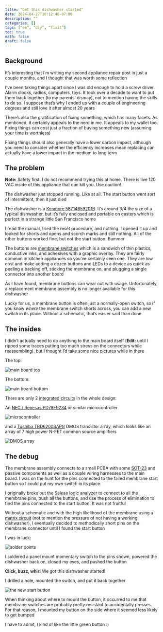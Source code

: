 ```yaml
--- 
title: “Get this dishwasher started”
date: 2024-04-27T10:12:40-07:00
description: “”
categories: []
tags: [“ee”, “diy”, “fixit”]
toc: true
math: false
draft: false
---
```


## Background

It’s interesting that I’m writing my second appliance repair post in just a couple months, and I thought that was worth some reflection

I’ve been taking things apart since I was old enough to hold a screw driver. Alarm clocks, radios, computers, toys. It took over a decade to want to put them back together (to my parents’ dismay), not to mention having the skills to do so. I suppose that’s why I ended up with a couple of engineering degrees and still love it after almost 20 years

There’s also the gratification of fixing something, which has many facets. As mentioned, it certainly appeals to the nerd in me. It appeals to my wallet too. Fixing things can cost just a fraction of buying something new (assuming your time is worthless)

Fixing things should also generally have a lower carbon impact, although you need to consider whether the efficiency increases mean replacing can actually have a lower impact in the medium to long term

## The problem

**Note:** Safety first. I do not recommend trying this at home. There is live 120 VAC inside of this appliance that can kill you. Use caution! 

The dishwasher just stopped running. Like at all. The start button went sort of intermittent, then it just died

The dishwasher is a [Kenmore 58714659201B](https://www.appliancepartspros.com/parts-for-kenmore-58714659201b.html). It’s around 3/4 the size of a typical dishwasher, but it’s fully enclosed and portable on casters which is perfect in a strange little San Francisco home

I read the manual, tried the reset procedure, and nothing. I opened it up and looked for shorts and opens and scorch marks and still nothing. All of the other buttons worked fine, but not the start button. Bummer

The buttons are [membrane switches](https://en.wikipedia.org/wiki/Membrane_switch) which is a sandwich of thin plastics, conductive inks, and adhesives with a graphic overlay. They are fairly common in kitchen appliances so you’ve certainly seen one. They are low cost and make adding a dozen buttons and LEDs to a device as quick as peeling a backing off, sticking the membrane on, and plugging a single connector into another board

As I have found, membrane buttons can wear out with usage. Unfortunately, a replacement membrane assembly is no longer available for this dishwasher

Lucky for us, a membrane button is often just a normally-open switch, so if you know *where* the membrane switch shorts across, you can add a new switch in its place. Without a schematic, that’s easier said than done


## The insides

I didn’t actually need to do anything to the main board itself (**Edit:** until I ripped some traces putting too much stress on the connectors while reassembling), but I thought I’d take some nice pictures while in there

The top:

![main board top](main_board_top.jpg)

The bottom:

![main board bottom](main_board_bottom.jpg)

There are only 2 [integrated circuits](https://en.wikipedia.org/wiki/Integrated_circuit) in the whole design:

An [NEC / Renesas PD78F9234](https://rocelec.widen.net/view/pdf/zp0meveg5f/RNCCS06728-1.pdf) or similar microcontroller

![microcontroller](F9234.jpg)

and a [Toshiba TBD62003APG](https://toshiba.semicon-storage.com/info/TBD62003AFG_datasheet_en_20150724.pdf) DMOS transistor array, which looks like an array of 7 high power N-FET common source amplifiers 

![DMOS array](TBD62003APG.jpg)

## The debug

The membrane assembly connects to a small PCBA with some [SOT-23](https://en.wikipedia.org/wiki/Small-outline_transistor) and passive components as well as a couple wiring harnesses to the main board. I was on the hunt for the pins connected to the failed membrane start button so I could put my own switch in its place

I originally broke out the [Saleae logic analyzer](https://www.saleae.com) to connect to all the membrane pins, push all the buttons, and use the process of elimination to find the pins connected to the start button. It was not fruitful

Without a schematic and with the high likelihood of the membrane using a [matrix circuit](https://en.wikipedia.org/wiki/Keyboard_matrix_circuit) (not to mention the pressure of not having a working dishwasher), I eventually decided to methodically short pins on the membrane connector until I found the start button

I was in luck:

![solder points](solder_points.jpg)

I soldered a panel mount momentary switch to the pins shown, powered the dishwasher back on, closed my eyes, and pushed the button

**Click, buzz, whir!** We got this dishwasher started!

I drilled a hole, mounted the switch, and put it back together

![the new start button](green_button.jpg)

When thinking about where to mount the button, it occurred to me that membrane switches are probably pretty resistant to accidentally presses. For that reason, I mounted my button on the side where it seemed less likely to get bumped

I have to admit, I kind of like the little green button :)
